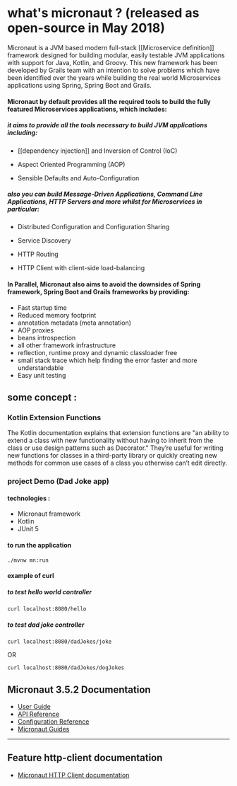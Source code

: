 # what's micronaut ? (released as open-source in May 2018)
Micronaut is a JVM based modern full-stack [[Microservice definition]]  framework designed for building modular, easily testable JVM applications with support for Java, Kotlin, and Groovy.
This new framework has been developed by Grails team with an intention to solve problems which have been identified over the years while building the real world Microservices applications using Spring, Spring Boot and Grails.

####  Micronaut by default provides all the required tools to build the fully featured Microservices applications, which includes:
##### it aims to provide all the tools necessary to build JVM applications including:
-   [[dependency injection]]  and Inversion of Control (IoC)

-   Aspect Oriented Programming (AOP)

-   Sensible Defaults and Auto-Configuration

##### also you can build Message-Driven Applications, Command Line Applications, HTTP Servers and more whilst for Microservices in particular:

-    Distributed Configuration and Configuration Sharing

-   Service Discovery

-   HTTP Routing

-   HTTP Client with client-side load-balancing


#### In Parallel, Micronaut also aims to avoid the downsides of Spring framework, Spring Boot and Grails frameworks by providing:

- Fast startup time
- Reduced memory footprint
- annotation metadata (meta annotation)
- AOP proxies
- beans introspection
- all other framework infrastructure
- reflection, runtime proxy and dynamic classloader free
- small stack trace which help finding the error faster and more understandable
- Easy unit testing

## some concept : 
### Kotlin Extension Functions
The Kotlin documentation explains that extension functions are "an ability to extend a class with new functionality without having to inherit from the class or use design patterns such as Decorator."
They’re useful for writing new functions for classes in a third-party library or quickly creating new methods for common use cases of a class you otherwise can’t edit directly.

### project Demo (Dad Joke app)
#### technologies : 
- Micronaut framework
- Kotlin
- JUnit 5 


#### to run the application 
```
./mvnw mn:run
```
#### example of curl 
##### to test hello world controller 

```curl
curl localhost:8080/hello
```
##### to test dad joke controller

``` curl
curl localhost:8080/dadJokes/joke
```
OR 

``` curl
curl localhost:8080/dadJokes/dogJokes
```




## Micronaut 3.5.2 Documentation

- [User Guide](https://docs.micronaut.io/3.5.2/guide/index.html)
- [API Reference](https://docs.micronaut.io/3.5.2/api/index.html)
- [Configuration Reference](https://docs.micronaut.io/3.5.2/guide/configurationreference.html)
- [Micronaut Guides](https://guides.micronaut.io/index.html)
---

## Feature http-client documentation

- [Micronaut HTTP Client documentation](https://docs.micronaut.io/latest/guide/index.html#httpClient)


